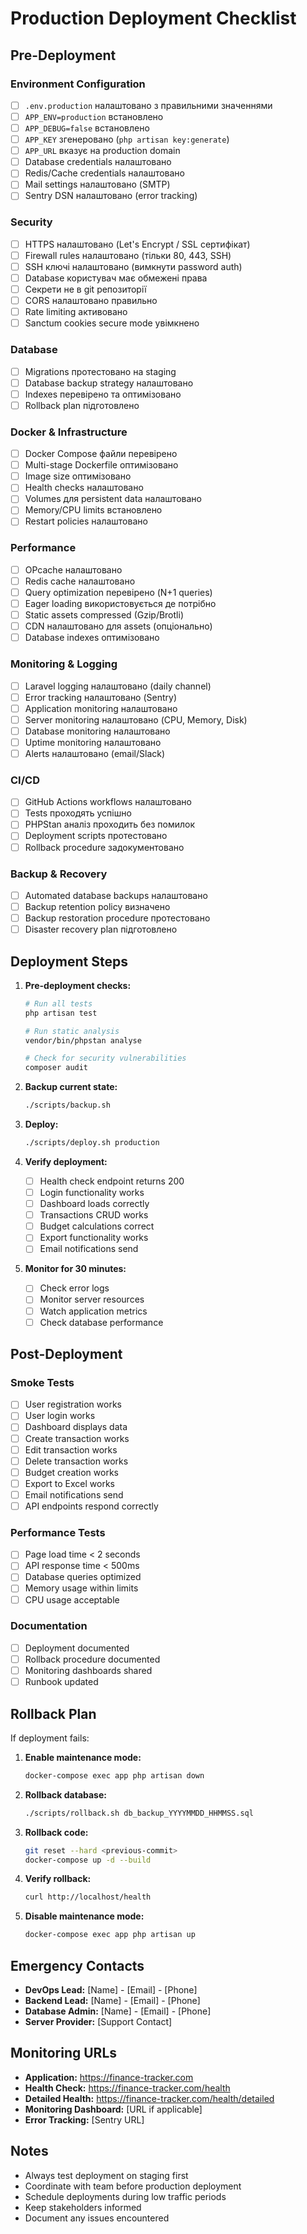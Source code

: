 # Production Deployment Checklist

## Pre-Deployment

### Environment Configuration
- [ ] `.env.production` налаштовано з правильними значеннями
- [ ] `APP_ENV=production` встановлено
- [ ] `APP_DEBUG=false` встановлено
- [ ] `APP_KEY` згенеровано (`php artisan key:generate`)
- [ ] `APP_URL` вказує на production domain
- [ ] Database credentials налаштовано
- [ ] Redis/Cache credentials налаштовано
- [ ] Mail settings налаштовано (SMTP)
- [ ] Sentry DSN налаштовано (error tracking)

### Security
- [ ] HTTPS налаштовано (Let's Encrypt / SSL сертифікат)
- [ ] Firewall rules налаштовано (тільки 80, 443, SSH)
- [ ] SSH ключі налаштовано (вимкнути password auth)
- [ ] Database користувач має обмежені права
- [ ] Секрети не в git репозиторії
- [ ] CORS налаштовано правильно
- [ ] Rate limiting активовано
- [ ] Sanctum cookies secure mode увімкнено

### Database
- [ ] Migrations протестовано на staging
- [ ] Database backup strategy налаштовано
- [ ] Indexes перевірено та оптимізовано
- [ ] Rollback plan підготовлено

### Docker & Infrastructure
- [ ] Docker Compose файли перевірено
- [ ] Multi-stage Dockerfile оптимізовано
- [ ] Image size оптимізовано
- [ ] Health checks налаштовано
- [ ] Volumes для persistent data налаштовано
- [ ] Memory/CPU limits встановлено
- [ ] Restart policies налаштовано

### Performance
- [ ] OPcache налаштовано
- [ ] Redis cache налаштовано
- [ ] Query optimization перевірено (N+1 queries)
- [ ] Eager loading використовується де потрібно
- [ ] Static assets compressed (Gzip/Brotli)
- [ ] CDN налаштовано для assets (опціонально)
- [ ] Database indexes оптимізовано

### Monitoring & Logging
- [ ] Laravel logging налаштовано (daily channel)
- [ ] Error tracking налаштовано (Sentry)
- [ ] Application monitoring налаштовано
- [ ] Server monitoring налаштовано (CPU, Memory, Disk)
- [ ] Database monitoring налаштовано
- [ ] Uptime monitoring налаштовано
- [ ] Alerts налаштовано (email/Slack)

### CI/CD
- [ ] GitHub Actions workflows налаштовано
- [ ] Tests проходять успішно
- [ ] PHPStan аналіз проходить без помилок
- [ ] Deployment scripts протестовано
- [ ] Rollback procedure задокументовано

### Backup & Recovery
- [ ] Automated database backups налаштовано
- [ ] Backup retention policy визначено
- [ ] Backup restoration procedure протестовано
- [ ] Disaster recovery plan підготовлено

## Deployment Steps

1. **Pre-deployment checks:**
   ```bash
   # Run all tests
   php artisan test
   
   # Run static analysis
   vendor/bin/phpstan analyse
   
   # Check for security vulnerabilities
   composer audit
   ```

2. **Backup current state:**
   ```bash
   ./scripts/backup.sh
   ```

3. **Deploy:**
   ```bash
   ./scripts/deploy.sh production
   ```

4. **Verify deployment:**
   - [ ] Health check endpoint returns 200
   - [ ] Login functionality works
   - [ ] Dashboard loads correctly
   - [ ] Transactions CRUD works
   - [ ] Budget calculations correct
   - [ ] Export functionality works
   - [ ] Email notifications send

5. **Monitor for 30 minutes:**
   - [ ] Check error logs
   - [ ] Monitor server resources
   - [ ] Watch application metrics
   - [ ] Check database performance

## Post-Deployment

### Smoke Tests
- [ ] User registration works
- [ ] User login works
- [ ] Dashboard displays data
- [ ] Create transaction works
- [ ] Edit transaction works
- [ ] Delete transaction works
- [ ] Budget creation works
- [ ] Export to Excel works
- [ ] Email notifications send
- [ ] API endpoints respond correctly

### Performance Tests
- [ ] Page load time < 2 seconds
- [ ] API response time < 500ms
- [ ] Database queries optimized
- [ ] Memory usage within limits
- [ ] CPU usage acceptable

### Documentation
- [ ] Deployment documented
- [ ] Rollback procedure documented
- [ ] Monitoring dashboards shared
- [ ] Runbook updated

## Rollback Plan

If deployment fails:

1. **Enable maintenance mode:**
   ```bash
   docker-compose exec app php artisan down
   ```

2. **Rollback database:**
   ```bash
   ./scripts/rollback.sh db_backup_YYYYMMDD_HHMMSS.sql
   ```

3. **Rollback code:**
   ```bash
   git reset --hard <previous-commit>
   docker-compose up -d --build
   ```

4. **Verify rollback:**
   ```bash
   curl http://localhost/health
   ```

5. **Disable maintenance mode:**
   ```bash
   docker-compose exec app php artisan up
   ```

## Emergency Contacts

- **DevOps Lead:** [Name] - [Email] - [Phone]
- **Backend Lead:** [Name] - [Email] - [Phone]
- **Database Admin:** [Name] - [Email] - [Phone]
- **Server Provider:** [Support Contact]

## Monitoring URLs

- **Application:** https://finance-tracker.com
- **Health Check:** https://finance-tracker.com/health
- **Detailed Health:** https://finance-tracker.com/health/detailed
- **Monitoring Dashboard:** [URL if applicable]
- **Error Tracking:** [Sentry URL]

## Notes

- Always test deployment on staging first
- Coordinate with team before production deployment
- Schedule deployments during low traffic periods
- Keep stakeholders informed
- Document any issues encountered
